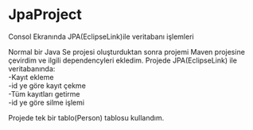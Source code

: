 # JpaProject
Consol Ekranında JPA(EclipseLink)ile veritabanı işlemleri 

Normal bir Java Se projesi oluşturduktan sonra projemi Maven projesine çevirdim ve ilgili dependencyleri ekledim.
Projede JPA(EclipseLink) ile veritabanında:<br>
-Kayıt ekleme<br>
-id ye göre kayıt çekme<br>
-Tüm kayıtları getirme<br>
-id ye göre silme işlemi<br>

Projede tek bir tablo(Person) tablosu  kullandım.
